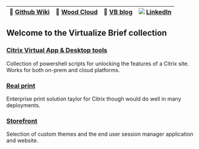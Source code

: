 |:newspaper: [Github Wiki](https://github.com/virtualizebrief/home/wiki)|:convenience_store: [Wood Cloud](https://marketplace.woodcloud.one/)|:convenience_store: [VB blog](https://virtualizebrief.woodcloud.one/)|![](https://i.stack.imgur.com/gVE0j.png) [LinkedIn](https://www.linkedin.com/in/michaelcharleswood/)|
|---|---|---|---|

## Welcome to the Virtualize Brief collection

### [Citrix Virtual App & Desktop tools](cvadtools)
Collection of powershell scripts for unlocking the features of a Citrix site. Works for both on-prem and cloud platforms.

### [Real print](realprint)
Enterprise print solution taylor for Citrix though would do well in many deployments.

### [Storefront](storefront)
Selection of custom themes and the end user session manager application and website.
